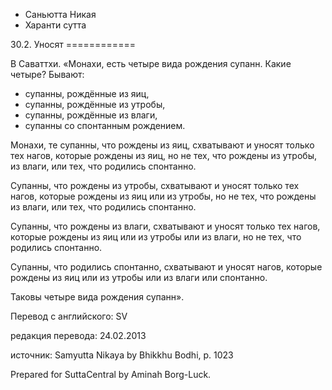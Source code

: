 









* Саньютта Никая
* Харанти сутта


30\.2\. Уносят
\=\=\=\=\=\=\=\=\=\=\=\=



В Саваттхи\. «Монахи, есть четыре вида рождения супанн\. Какие четыре? Бывают:


* супанны, рождённые из яиц,
* супанны, рождённые из утробы,
* супанны, рождённые из влаги,
* супанны со спонтанным рождением\.


Монахи, те супанны, что рождены из яиц, схватывают и уносят только тех нагов, которые рождены из яиц, но не тех, что рождены из утробы, из влаги, или тех, что родились спонтанно\.


Супанны, что рождены из утробы, схватывают и уносят только тех нагов, которые рождены из яиц или из утробы, но не тех, что рождены из влаги, или тех, что родились спонтанно\.


Супанны, что рождены из влаги, схватывают и уносят только тех нагов, которые рождены из яиц или из утробы или из влаги, но не тех, что родились спонтанно\.


Супанны, что родились спонтанно, схватывают и уносят нагов, которые рождены из яиц или из утробы или из влаги или спонтанно\.


Таковы четыре вида рождения супанн»\.



Перевод с английского: SV


редакция перевода: 24\.02\.2013


источник: Samyutta Nikaya by Bhikkhu Bodhi, p\. 1023


Prepared for SuttaCentral by Aminah Borg\-Luck\.






